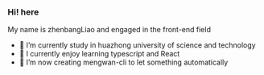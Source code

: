 ### Hi! here
  My name is zhenbangLiao and engaged in the front-end field

- 🔭 I’m currently study in huazhong university of science and technology
- 🌱 I currently enjoy learning typescript and React
- 👯 I’m now creating  mengwan-cli to let something automatically
